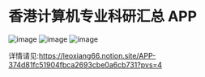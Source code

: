 # 香港计算机专业科研汇总 APP
![image](https://hackmd.io/_uploads/Bk1wdfOrR.png)
![image](https://hackmd.io/_uploads/BkG_Oz_BC.png)
![image](https://hackmd.io/_uploads/S1Ht_zOrC.png)

详情请见:https://leoxiang66.notion.site/APP-374d81fc51904fbca2693cbe0a6cb731?pvs=4
